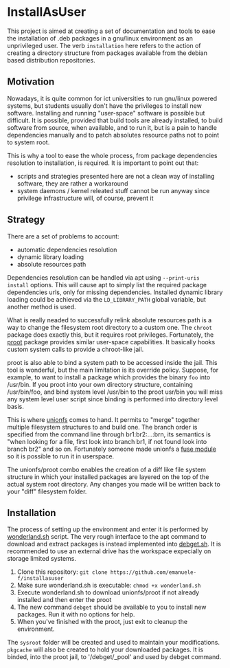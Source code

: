 # InstallAsUser
This project is aimed at creating a set of documentation and tools to ease the installation of .deb packages in a gnu/linux environment as an unprivileged user.
The verb `installation` here refers to the action of creating a directory structure from packages available from the debian based distribution repositories.

Motivation
----------
Nowadays, it is quite common for ict universities to run gnu/linux powered systems, but students usually don't have the privileges to install new software. Installing and running "user-space" software is possible but difficult. It is possible, provided that build tools are already installed, to build software from source, when available, and to run it, but is a pain to handle dependencies manually and to patch absolutes resource paths not to point to system root.

This is why a tool to ease the whole process, from package dependencies resolution to installation, is required.
It is important to point out that:
- scripts and strategies presented here are not a clean way of installing software, they are rather a workaround
- system daemons / kernel releated stuff cannot be run anyway since privilege infrastructure will, of course, prevent it

Strategy
--------
There are a set of problems to account:
- automatic dependencies resolution 
- dynamic library loading
- absolute resources path

Dependencies resolution can be handled via apt using `--print-uris install` options. This will cause apt to simply list the required package dependencies urls, only for missing dependencies.
Installed dynamic library loading could be achieved via the `LD_LIBRARY_PATH` global variable, but another method is used.

What is really neaded to successfully relink absolute resources path is a way to change the filesystem root directory to a custom one. The `chroot` package does exactly this, but it requires root privileges.
Fortunately, the [proot](http://proot.me/) package provides similar user-space capabilities. It basically hooks custom system calls to provide a chroot-like jail.

proot is also able to bind a system path to be accessed inside the jail. This tool is wonderful, but the main limitation is its override policy. Suppose, for example, to want to install a package which provides the binary `foo` into /usr/bin. If you proot into your own directory structure, containing /usr/bin/foo, and bind system level /usr/bin to the proot usr/bin you will miss any system level user script since binding is performed into directory level basis.

This is where [unionfs](http://unionfs.filesystems.org/) comes to hand. It permits to "merge" together multiple filesystem structures to and build one. The branch order is specified from the command line through br1:br2:...:brn, its semantics is "when looking for a file, first look into branch br1, if not found look into branch br2" and so on. Fortunately someone made unionfs a [fuse module](https://github.com/rpodgorny/unionfs-fuse) so it is possible to run it in userspace.

The unionfs/proot combo enables the creation of a diff like file system structure in which your installed packages are layered on the top of the actual system root directory. Any changes you made will be written back to your "diff" filesystem folder.

Installation
------------
The process of setting up the environment and enter it is performed by [wonderland.sh](wonderland.sh) script. The very rough interface to the apt command to download and extract packages is instead implemented into [debget.sh](debget.sh). It is recommended to use an external drive has the workspace expecially on storage limited systems.

1. Clone this repository: `git clone https://github.com/emanuele-f/installasuser`
2. Make sure wonderland.sh is executable: `chmod +x wonderland.sh`
3. Execute wonderland.sh to download unionfs/proot if not already installed and then enter the proot
4. The new command `debget` should be available to you to install new packages. Run it with no options for help.
5. When you've finished with the proot, just exit to cleanup the environment.

The `sysroot` folder will be created and used to maintain your modifications. `pkgcache` will also be created to hold your downloaded packages. It is binded, into the proot jail, to '/debget/_pool' and used by debget command.
